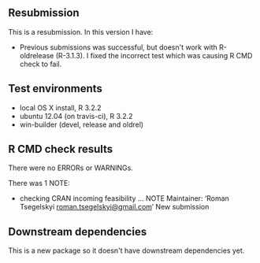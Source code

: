 ## Resubmission
This is a resubmission. In this version I have:

* Previous submissions was successful, but doesn't work with R-oldrelease (R-3.1.3). I fixed the incorrect test which was causing R CMD check to fail.

## Test environments
* local OS X install, R 3.2.2
* ubuntu 12.04 (on travis-ci), R 3.2.2
* win-builder (devel, release and oldrel)

## R CMD check results
There were no ERRORs or WARNINGs. 

There was 1 NOTE:

* checking CRAN incoming feasibility ... NOTE
Maintainer: ‘Roman Tsegelskyi <roman.tsegelskyi@gmail.com>’
New submission

## Downstream dependencies
This is a new package so it doesn't have downstream dependencies yet.
